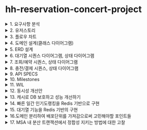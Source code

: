 # hh-reservation-concert-project



<details>
  <summary>1. 요구사항 분석</summary>
<h2>요구사항 정리</h2>
<hr>

- 콘서트 예약 서비스` 구현해 봅니다.
- 대기열 시스템을 구축하고, 예약 서비스는 작업가능한 유저만 수행할 수 있도록 해야합니다.
- 사용자는 좌석예약 시에 미리 충전한 잔액을 이용합니다.**
- 좌석 예약 요청시에, 결제가 이루어지지 않더라도 일정 시간동안 다른 유저가 해당 좌석에 접근할 수 없도록 합니다.

## Requirements

- 아래 5가지 API 를 구현합니다.
    - 유저 토큰 발급 API
    - 예약 가능 날짜 / 좌석 API
    - 좌석 예약 요청 API
    - 잔액 충전 / 조회 API
    - 결제 API
- 각 기능 및 제약사항에 대해 단위 테스트를 반드시 하나 이상 작성하도록 합니다.
- 다수의 인스턴스로 어플리케이션이 동작하더라도 기능에 문제가 없도록 작성하도록 합니다.
- 동시성 이슈를 고려하여 구현합니다.
- 대기열 개념을 고려해 구현합니다.

## API Specs

1️⃣ **`주요` 유저 대기열 토큰 기능**

- 서비스를 이용할 토큰을 발급받는 API를 작성합니다.
- 토큰은 유저의 UUID 와 해당 유저의 대기열을 관리할 수 있는 정보 ( 대기 순서 or 잔여 시간 등 ) 를 포함합니다.
- 이후 모든 API 는 위 토큰을 이용해 대기열 검증을 통과해야 이용 가능합니다.

> 기본적으로 폴링으로 본인의 대기열을 확인한다고 가정하며, 다른 방안 또한 고려해보고 구현해 볼 수 있습니다.
*** 대기열 토큰 발급 API
* 대기번호 조회 API**
>

**2️⃣ `기본` 예약 가능 날짜 / 좌석 API**

- 예약가능한 날짜와 해당 날짜의 좌석을 조회하는 API 를 각각 작성합니다.
- 예약 가능한 날짜 목록을 조회할 수 있습니다.
- 날짜 정보를 입력받아 예약가능한 좌석정보를 조회할 수 있습니다.

> 좌석 정보는 1 ~ 50 까지의 좌석번호로 관리됩니다.
>

3️⃣ **`주요` 좌석 예약 요청 API**

- 날짜와 좌석 정보를 입력받아 좌석을 예약 처리하는 API 를 작성합니다.
- 좌석 예약과 동시에 해당 좌석은 그 유저에게 약 **5분**간 임시 배정됩니다. ( 시간은 정책에 따라 자율적으로 정의합니다. )
- 만약 배정 시간 내에 결제가 완료되지 않는다면 좌석에 대한 임시 배정은 해제되어야 한다.
- 누군가에게 점유된 동안에는 해당 좌석은 다른 사용자가 예약할 수 없어야 한다.

4️⃣ **`기본`**  **잔액 충전 / 조회 API**

- 결제에 사용될 금액을 API 를 통해 충전하는 API 를 작성합니다.
- 사용자 식별자 및 충전할 금액을 받아 잔액을 충전합니다.
- 사용자 식별자를 통해 해당 사용자의 잔액을 조회합니다.

5️⃣ **`주요` 결제 API**

- 결제 처리하고 결제 내역을 생성하는 API 를 작성합니다.
- 결제가 완료되면 해당 좌석의 소유권을 유저에게 배정하고 대기열 토큰을 만료시킵니다.

<aside>
💡 **KEY POINT**

</aside>

- 유저간 대기열을 요청 순서대로 정확하게 제공할 방법을 고민해 봅니다.
- 동시에 여러 사용자가 예약 요청을 했을 때, 좌석이 중복으로 배정 가능하지 않도록 합니다.
</details>

<details>
  <summary>2. 유저스토리</summary>
<h2>유저스토리</h2>
<hr>
  <img src="https://raw.githubusercontent.com/jivebreaddev/hh-reservation-concert-project/week2-base/docs/user-story.png" alt="이미지 설명">

### 주요 유즈 케이스 시나리오

#### 1. 대기열 진입
  - 고객이 조회 및 예약을 위해 대기열에 진입합니다.
  - 진입 가능해질때까지, 현재 대기열 순번을 표기합니다.
#### 2. 콘서트 예약가능한 날짜 조회/ 임시 예약
  - 발급된 토큰으로 조회 및 좌석 예약을 진행합니다.
  - 콘서트 좌석은 임시 예약되어 5분간 예약 불가 됩니다.
#### 3. 좌석 결제/포인트 결제
  - 임시 예약 성공시에 결제를 진행합니다.
  - 결제 성공 시, 좌석 예약을 확정합니다.
  


</details>

<details>
  <summary>3. 플로우 차트</summary>
<h2> 콘서트 예약가능한 날짜 조회/ 임시 예약 플로우 차트</h2>
<hr>
  <img src="https://raw.githubusercontent.com/jivebreaddev/hh-reservation-concert-project/week2-base/docs/flowChart.png" alt="이미지 설명">

<h2> 좌석 결제/포인트 결제 플로우 차트 </h2>
<hr>
  <img src="https://raw.githubusercontent.com/jivebreaddev/hh-reservation-concert-project/week2-base/docs/flowchart2.png" alt="이미지 설명">
</details>

<details>
  <summary>4. 도메인 설계(클래스 다이어그램)</summary>
</details>

<details>
  <summary>5. ERD 설계</summary>
<h2> 결제, 예약, 고객, 좌석, 콘서트, 대기열, 토큰에 대한 스키마 설계 </h2>
<hr>
  <img src="https://raw.githubusercontent.com/jivebreaddev/hh-reservation-concert-project/week2-base/docs/erd.png" alt="이미지 설명">
</details>

<details>
  <summary>6. 대기열 시퀀스 다이어그램, 상태 다이어그램</summary>
<h2> 대기열 시퀀스 다이어그램 </h2>
<hr>
  <img src="https://raw.githubusercontent.com/jivebreaddev/hh-reservation-concert-project/week2-base/docs/queue.png" alt="이미지 설명">
<h2> 대기열 상태 다이어그램 </h2>
<hr>
  <img src="https://raw.githubusercontent.com/jivebreaddev/hh-reservation-concert-project/week2-base/docs/stateQueue.png" alt="이미지 설명">

</details>

<details>
  <summary>7. 조회/예약 시퀀스, 상태 다이어그램</summary>
<h2> 조회 시퀀스 다이어그램 </h2>
<hr>
  <img src="https://raw.githubusercontent.com/jivebreaddev/hh-reservation-concert-project/week2-base/docs/booking.png" alt="이미지 설명">
<h2> 조회 상태 다이어그램 </h2>
<hr>
  <img src="https://raw.githubusercontent.com/jivebreaddev/hh-reservation-concert-project/week2-base/docs/stateReservation.png" alt="이미지 설명">
<h2> 조회 시퀀스 다이어그램 </h2>
<hr>
  <img src="https://raw.githubusercontent.com/jivebreaddev/hh-reservation-concert-project/week2-base/docs/reservation.png" alt="이미지 설명">
<h2> 조회 상태 다이어그램 </h2>
<hr>
  <img src="https://raw.githubusercontent.com/jivebreaddev/hh-reservation-concert-project/week2-base/docs/stateSeat.png" alt="이미지 설명">


</details>

<details>
  <summary>8. 충전/결제 시퀀스, 상태 다이어그램</summary>
<h2> 충전/결제 시퀀스 다이어그램 </h2>
<hr>
  <img src="https://raw.githubusercontent.com/jivebreaddev/hh-reservation-concert-project/week2-base/docs/payment.png" alt="이미지 설명">
<h2> 충전/결제 상태 다이어그램 </h2>
<hr>
  <img src="https://raw.githubusercontent.com/jivebreaddev/hh-reservation-concert-project/week2-base/docs/statePayment.png" alt="이미지 설명">

</details>

<details>
  <summary>9. API SPECS</summary>
    <h2> 대기열 API</h2>
    <hr>
    <img src="https://raw.githubusercontent.com/jivebreaddev/hh-reservation-concert-project/week2-advanced/docs/swagger/queue.png" alt="이미지 설명" >
  
  <h2> 예약 접근 가능 API</h2>
    <hr>
      <img src="https://raw.githubusercontent.com/jivebreaddev/hh-reservation-concert-project/week2-advanced/docs/swagger/reservationAvailable.png" alt="이미지 설명" >

  <h2> 예약 조회 API</h2>
    <hr>
      <img src="https://raw.githubusercontent.com/jivebreaddev/hh-reservation-concert-project/week2-advanced/docs/swagger/reservationView.png" alt="이미지 설명" >

  <h2> 마일스톤</h2>
    <hr>
      <img src="https://raw.githubusercontent.com/jivebreaddev/hh-reservation-concert-project/week2-advanced/docs/swagger/reservationView.png" alt="이미지 설명" >

  <h2> 마일스톤</h2>
    <hr>
      <img src="https://raw.githubusercontent.com/jivebreaddev/hh-reservation-concert-project/week2-advanced/docs/swagger/reservationView.png" alt="이미지 설명" >

  <h2> 마일스톤</h2>
    <hr>
      <img src="https://raw.githubusercontent.com/jivebreaddev/hh-reservation-concert-project/week2-advanced/docs/swagger/reservationView.png" alt="이미지 설명" >

  <h2> 마일스톤</h2>
    <hr>
      <img src="https://raw.githubusercontent.com/jivebreaddev/hh-reservation-concert-project/week2-advanced/docs/swagger/reservationView.png" alt="이미지 설명" >

  <h2> 마일스톤</h2>
    <hr>
      <img src="https://raw.githubusercontent.com/jivebreaddev/hh-reservation-concert-project/week2-advanced/docs/swagger/reservationView.png" alt="이미지 설명" >

</details>

<details>
  <summary>10. Milestones</summary>
  <h2> 마일스톤</h2>
  <hr>
  <img src="https://raw.githubusercontent.com/jivebreaddev/hh-reservation-concert-project/main/docs/concertgaant.JPG" alt="이미지 설명" >
</details>


<details>
  <summary>11. WIL</summary>

## 1주차 WIL
### 과제 목표
- mocking 과 stubbing 을 통한 unit 테스트 작성법 숙지
- 통합 테스트 작성과 동시성 테스트 작성

#### 1) 실습 내용:
1. 포인트 결제/충전/사용에 대한 API 를 구현하고 단위테스트를 작성했다.
2. 단일 서버에서 일어날 수 있는 동시성 이슈에 대한 이슈를 해결했다.

#### 2) 학습 내용:
1. 테스트 피라미드란 무엇인가?
   - 유닛테스트, 통합테스트, E2E 테스트
2. 의존성을 제거하기 위한 방법은 무엇이 있을까?
   - mocking
   - fake
3. 동시성 테스트에 대한 정책 짜기
   - 입금, 출금이 동시에?
   - 입급이 동시에 2번?
   - 출금이 동시에 2번?
4. 테스트의 도구는 무엇이 있을까?
   - 러너, 어썰션, 모킹, 테스트 훅
5. 좋은 테스트의 기준은 무엇일까?
  - 실패하기 쉬운 테스트
6. 테스트 더블은 무엇일까?
  - mock, stub, fake, spy
7. mutex vs semaphore
   - MUTEX 는 여러 프로세스를 실행하는 환경에서 자원에 대한 접근 제한을 의미한다. ACQUIRE(락 획득), RELEASE(락 해제) 행위를 합니다.
   - SEMAPHORE 은 임계구역에 접근할 수 있는 프로세스 수를 정해두고 WAIT을 실행하다가, SIGNAL로 진입합니다.
#### 3) 회고:
1. 지식을 습득할 때, 왜?라는 질문들을 많이 던지고 범주를 나눠서 정리하면, '일을 잘하기 쉬워지구나'를 멘토님을 보고 느꼈다. 
2. 단일 서버내 멀티스레드의 자원 경합에 대한 이슈를 세가지 시나리오로 해결해봤다. 또, 쓰레드를 병렬로 열어서 테스트하는 법을 이해할 수 있었다.
   - synchronized
   - CAS (atomic), ReentrantLock
   - ConcurrentLinkedQueue, 동시성 자료구조
3. 마지막으로, 내가 뭘 모르는지 정의하고, 문제에 대해 공유하는 방법을 이해할 수 있었다.


## 2주차 WIL

### Swagger 구현 및 도메인 설계 및 설계 세부사항 정리
#### 1) 실습 내용:
1. 유저스토리들을 생성으로 요구사항을 명확히 분석하기 (애매모호한것을 뾰족하게한다.)
   - 유저스토리 
   - 플로우 차트로 유즈 케이스 분석
2. OpenAPI 명세로 협업
3. 도메인 모델링
   - 상태 다이어그램
   - 도메인 간 메시지 식별
   - 행위에 대한 시퀀스 다이어그램
4. ERD 설계

#### 2) 학습 내용:
1. 시퀀스 다이어그램을 언제 사용할지
2. 플로우 차트를 통해 유즈케이스 분석하기
3. 도메인 모델링
   - 도메인 간 메시지 식별
   - 도메인의 상태 다이어그램
3. AGGREGATE ROOT 식별 및 패키지 분리


#### 3) 회고:
1. 추상적인 아이디어를 뾰족하게 표현하는 법
2. Mock API 전달해서, 빠른 커뮤니케이션 진행
3. 어떤 아이디어는 어떤 툴로 표현해야 좋은지 고민할 수 있었음

## 3주차 WIL
### 애플리케이션 아키텍처 구조
#### 1) 실습 내용:
1. DIP를 통해 의존성 방향을 도메인을 향해 설정
2. 유저 시나리오들에 대한 비즈니스 로직 개발 및 단위 테스트 작성

#### 2) 학습 내용:
1. 클린아키텍처가 중요한 이유?
   - 변경의 범위를 최소한으로 만들기 위해
   - DIP, OCP 를 지키기 위해
2. 멘토님의 성과를 공유 받으면서 내가 어떤 부분들을 측정하고, 해결하고 공유하는 법을 선택할지 생각해볼 수 있었다.
   - 해결 방법을 왜하는지?
   - 목표 수치는 무엇인지?
   - 해결하는 방법은 무엇이 있는지?
   - 이해를 높이는 도표는 무엇이 있는지?
3. 외부 연동시 팁들
   - Connection Pool 이 보통 thread 당으로 물려 이슈 생김
   - 비동기로 해결하게 되면, 결제 처리는 정책으로 풀어낸다. 
   - 정책에 따라, 예약과 결제를 하나로 묶는 경우도 있다.
   - 장애시
     - 외부 서비스 에러시, 써킷 건다.
     - REDIS로 대기열 운영하다가 장애지점은 메모리 적재량 초과

#### 3) 회고:
1. DIP를 적용해서, 비즈니스 로직을 구현했다.
   - Interceptor로 token 발급 받은 고객만 예약할 수 있도록 처리
   - Scheduler로 대기열 입장 처리
     - 대기열 입장 처리에 대한 정책 고민 
       - 시간당 n명의 인원 입장
       - 입장 인원들의 상태 처리이후 n명의 인원 입장


## 4주차 WIL

### 통합테스트 작성 및 인덱스를 통한 쿼리 최적화 
#### 1) 실습 내용:

#### 2) 학습 내용:
- Lost Update, Dirty Read, Phantom Read
- DeadLock을 발생시키는 시나리오
  - 데드락 회피전략 구성
- 트랜잭션 충돌에 대한 정책 수립
  - retry
  - timeout
- 낙관적 락과 비관적 락 사용

#### 3) 회고:


## 5주차 WIL

### 통합테스트 작성 및 동시성 테스트 작성
#### 1) 실습 내용:

#### 2) 학습 내용:

#### 3) 회고:


</details>


<details>
  <summary>12. 동시성 개선안</summary>

# 1. 단일 서버내 동시성 이슈

## 1. 기술적인 문제 정의
 - 단일 서버내에서 멀티 스레드내 공유 자원에 대한 동시성 이슈 해결

## 2. 개선 정의
  - 공유 자원에 멀티스레드가 접근을 제어하여 데이터의 일관성을 보장(1)하고 데드락을 방지(2)하며 성능을 유지(3)합니다.
  - 단일 서버에 대한 동시성 이해를 실무에서 사용하는 경우는 아래와 같습니다.
    - 로컬 데이터인 경우(ThreadLocal, Local Cache, Hibernate Event Queue)
    - 로컬 파일 및 로그 파일의 경우
    - 로컬에서 유지되는 스티키 세션의 경우
   
### A. 해결책: atomic class (락프리)
    - Compare And Swapped 메커니즘으로 데드락 문제 없고 높은 성능 유지 가능
### B. 해결책: 동시성 데이터 구조
    - thread safe 한 ConcurrentHashMap 
        - 특정 버킷에만 락을 걸고 put
        - get은 락이 존재하지 않음
        - cas와 synchronized를 사용하여 최적화 됨
    - thread safe 한 LinkedQueue로 queue를 통한 작업 제어
```java  
private final ConcurrentLinkedQueue<UserTransaction> requestQueue = new ConcurrentLinkedQueue<>();

public void addQueue(Long userId, Long amount) {
  // 요청을 큐에 추가
  requestQueue.offer(new UserTransaction(userId, amount));

  // 큐에서 요청을 비동기적으로 처리
  executorService.submit(() -> processQueue());
}
```

### C. 해결책: LOCK
    - ReentrantLock을 사용하여, 임계영역에서 제어를 할 수있는 설정 가능
```java  
private final ConcurrentHashMap<Long, Lock> userLocks = new ConcurrentHashMap<>();
private Lock getUserLock(Long userId) {
  return userLocks.computeIfAbsent(userId, id -> new ReentrantLock());
}
// 락을 통해 유저에 대한 동시성 제어
if (userLock.tryLock()) {
try {
  // 비즈니스 로직
} finally {
userLock.unlock();
}

```
## 4. 장점, 단점
### V1 Synchronized 활용

- 성능
    - 성능 하
- 장점
    - 간단함
- 단점
    - synchronized 를 동기화된 메서드 `synchronized void charge()` 와 같은 방식으로 사용하게 되면, 메서드 단위로 여러 스레드가 접근할 수 없음

### V2 ReentrantLock 활용
- 성능
    - 성능 중
- 장점
    - 공정성 설정 가능 (락 획득 시간 지정)
    - 사용하기 편리하다.
- 단점
    - 데드락을 관리하기 어려움
    - 동시성 관리에 있어서, 모든 동시 요청을 처리하고 싶을 때, lock의 제한으로 처리할 수 없음

### V3 ConcurrentLinkedQueue 활용
- 성능
  ? (시간 측정 테스트 못함)
- 장점
    - 모든 요청에 대해서 lock에 대한 관리 없이 처리할 수 있다.
- 단점
    - 너무 많은 요청이 쌓일 경우, OOM 의 위험이 있다.


# 2. DB 접근의 동시성 이슈

## 1. 기술적인 문제 정의
    - 멀티 스레드내 DB 공유 자원에 대한 동시성 이슈 해결
## 2. 개선 정의
  - 공유 자원에 멀티스레드가 접근을 제어하여 데이터의 일관성을 보장(1)하고 데드락을 방지(2)하며 성능을 유지(3)합니다.
  - DB 동시성 이해를 실무에서 사용하는 경우는 아래와 같습니다.
      - 잦은 업데이트가 필요한 DB 레코드를 동시에 접근할 때 일관성을 보장합니다.
      - 잦은 업데이트가 필요한 DB 레코드에 대한 데드락 이슈

### A. 해결책: 낙관적 락
    - 애플리케이션에서 row에 version 값을 생성하여, update를 반영합니다. 실패시에, retry 혹은 반영되지않게 합니다.
    - retry 요청을 처리하지 않고 실패시키는 정책을 적용할 때, 성능적으로 비용이 적습니다.
    - 충돌이 많이 발생하고 retry를 많이 적용해야된다면, 다른 방법으로 개선하는것이 좋습니다. (많은 요청에 의해 DB Connection 및 스레드 점유됨)



#### AS-IS

##### A. 대상 유저 시나리오: 예약 시나리오
- 공유 자원: 좌석
- 설명: 여러 고객들이 한개의 좌석에 대해 예약하려고 할때, 한 고객이 트랜잭션이 완료되기 전에 다른 고객이 예약을 요청할 수 있다.


#### TO-BE
##### A. 대상 유저 시나리오: 예약 시나리오
- 정합성 검증 대상 (콘서트 예약 시나리오: 하나의 요청만 성공시키면 되는 경우)
    - 10 개의 쓰레드를 병렬로 열어서 테스트하여 콘서트 예약이 하나가 성공하는 것을 테스트합니다.
    - 1개 이상의 성공 하지 않는지 검증합니다.
      - 동시 요청에 대해서 1회만 반영해도되는 경우 낙관적락을 사용하고 나머지 요청을 실패 시킬수있다.
      - 하지만, 낙관적 락으로 동시에 여러번 상태가 변경되어야 하는 경우에는 적절하지 않을 수 있다.
        - 예시) 포인트 충전 1000 (성공), 포인트 사용 1000 (실패), 포인트 충전 1000(성공) -> 순서에 민감한 포인트 시나리오의 경우, 정합성을 유지하기 힘들어진다.
```java  

// 좌석에 대한 Version 필드 생성
@Entity
@Table(name = "seats")
public class Seat {

  @Column(name = "id", columnDefinition = "binary(16)")
  @Id
  private UUID id;
  @Column(name = "concert_id", nullable = false)
  private UUID concertId;
  @Column(name = "status", nullable = false, columnDefinition = "varchar(255)")
  @Enumerated(EnumType.STRING)
  private SeatStatus seatStatus;
  @Column(name = "created_at", nullable = false)
  private LocalDateTime createdAt;

  @Version
  private Long version;
```

```java  
@Test
@DisplayName("동일 유저가 동시 예약 요청 시 하나만 성공해야 함")
void concurrencyReserveTest() throws InterruptedException {
  // Given
  int numberOfThreads = 10;
  ExecutorService executorService = Executors.newFixedThreadPool(numberOfThreads);
  CountDownLatch latch = new CountDownLatch(numberOfThreads);

  // When

  for (int i = 0; i < numberOfThreads; i++) {
    executorService.submit(() -> {
      try {
        defaultReservationService.bookTemporarySeat(new TemporaryReservationRequest(userId, seat));
        results.add(true);
      } catch (Exception e){
        results.add(false);
      } finally {
        latch.countDown();
      }
    });
  }

  latch.await();
  executorService.shutdown();
  // When 한개만 통과하는 것이 성공
  long successCount = results.stream().filter(result -> result).count();
  assertThat(successCount).isEqualTo(1);

}
```

### B. 해결책: 비관적 락
    - 'SELECT ... FOR UPDATE' 를 사용하면, X-Lock을 사용하게되고, 다른 트랜잭션은 접근할 수 없습니다.
    - 즉각적 정합성이 필요한 경우 사용하게되고, 경합이 많은 경우 사용하면 좋지 않습니다. (Lock에 따른, 성능 저하 및 의도치 않은 데드락)



#### AS-IS
##### A. 대상 유저 시나리오: 잔액 충전, 사용, 결제 시나리오
- 공유 자원: 포인트 잔고
- 설명: 
  - 아래와 문제가 생길 수 있음, 
      - (1) Lost Update(즉, 최종적 하나의 업데이트만 반영되는 이슈가 생김)
        - 입금, 출금이 동시에?
      - (2) 중복 이벤트 처리가 되지 않음
        - 입급이 동시에 2번?
        - 출금이 동시에 2번?
```java  

@Transactional
public ChargeResponse chargePoint(ChargeRequest chargeRequest, UUID paymentId)

@Transactional
public GetBalanceResponse getUserPoint(GetBalanceRequest request) 

@Transactional
public UseResponse useUserPoint(UseRequest request)

// 포인트를 조회하는 시점에 x-lock을 겁니다. 
public interface PointRepository {
  @Lock(LockModeType.PESSIMISTIC_WRITE)
  Optional<Point> findByUserId(UUID uuid);
  
```
#### TO-BE
##### A. 대상 유저 시나리오: 잔액 충전, 사용, 결제 시나리오
- 비관적 락을 사용해, 각각의 요청들을 하나씩 처리하게 진행합니다.
- 정합성 검증 절차 (포인트 충전 및 결제 시나리오: 모든 요청을 성공시키야 되는 경우)
    - 10 개의 쓰레드를 병렬로 열어서 테스트하여 결제 요청이 모두 성공하는 것을 테스트합니다.
    - 누락없이 모든 요청이 수행되는지 검증합니다.
```java  
  @Test
  @DisplayName("동일 유저가 동시 예약 요청 시 하나만 성공해야 함")
  void concurrencyReserveTest() throws InterruptedException {
  // Given
  int numberOfThreads = 10;
  ExecutorService executorService = Executors.newFixedThreadPool(numberOfThreads);
  CountDownLatch latch = new CountDownLatch(numberOfThreads);

  // When
  for (int i = 0; i < numberOfThreads; i++) {
    executorService.submit(() -> {
      try {
        defaultReservationService.bookTemporarySeat(new TemporaryReservationRequest(userId, seat));
        results.add(true);
      } catch (Exception e) {
        results.add(false);
      } finally {
        latch.countDown();
      }
    });
  }

  latch.await();
  executorService.shutdown();
  // When 한개만 통과하는 것이 성공
  long successCount = results.stream().filter(result -> result).count();
  assertThat(successCount).isEqualTo(1);

}
```


### C. 참고 자료: MySQL에서 다른 락들은 무엇이 있을까? 또한, 동시성제어는 어떻게 하고 있을까? 
- S-Lock (공유락)
  - 설정된 트랜잭션은 읽기 작업만 수행 가능하다.
  - 다른 트랜잭션은 읽기 가능하다.
- X-Lock (배타락)
  - 설정된 트랜잭션은 읽기, 쓰기 모두 수행가능하다.
  - 다른 트랜잭션은 대기해야한다.
- 레코드락
  - 스토리지 엔진 수준에서 테이블 레코드 자체를 잠그게 된다.
  - MySQL 에서는 인덱스 를 기준으로 락을 걸게 되는데 인덱스를 통해 검색되는 모든 레코드를 잠금하게된다.
  - 인덱스 부재시 풀스캔으로 모든 레코드 락을 걸게 된다.
- 갭락
  - 레코드와 레코드 사이의 간격을 락을 건다.
  - Phantom Read 를 방지하기위해, 범위에 해당하는 테이블 공간에 대해서 락을 건다.
  - Repeatable Read isolation level에서 undo 로그에서 tracsactionId를 기반으로 조회해서 PhantomRead가 안일어나게 방지하게된다.

## 3. as-is, to-be 데이터 증거 측정


## 4. 대안
### A. 한계점: 비관적 락, 낙관적 락을 사용할때, 요구치의 성능을 맞추기 힘듬
- 예를 들어, '좋아요' 와 같은 변경이 자주되는 데이터를 낙관적 락으로 구현시에, 정합성 이슈가 생긴다.
- 비관적 락으로 구현시에도 트래픽이 몰릴 시에 Timeout 으로 요청에 실패할 수 있습니다.

- Write 와 Read가 헤비한 데이터에 경우 다른 처리 방법이 필요합니다.
- MQ나 Redis를 활용한 요청 처리로 트래픽이 폭주할때, 버퍼를 확보하여 순서대로 정책에 맞춰 처리할 수 있습니다.

# 3. 다중 서버의 동시성 이슈

## 1. 기술적인 문제 정의
    - 다중 서버내 DB 공유 자원에 대한 동시성 이슈 해결

## 2. 개선 정의
- 다중 서버가 분산락을 통해 DB에 동시성 문제가 생기는 요청을 제한합니다.
  - 분산락을 도입하면서 생기는 이슈들에 대한 처리도 진행합니다.
    - Redis가 실패 했을 경우를 대비한 처리 (HA 구성 혹은 애플리케이션 로직 구성)
    - 데드락 예방을 위한, Lock Ordering 처리
    - 락 임계 시간 제한(lease time) 및, 락에 대한 범위 줄이기

## 3. as-is, to-be 데이터 증거 측정

### AS-IS
#### A. 예약 시나리오

```java  
    @Transactional
    public TemporaryReservationResponse bookTemporarySeat(
      TemporaryReservationRequest request
    ) {
    
    }

    @Transactional
    public ReservationResponse bookSeat(
      ReservationRequest request  
    ) {
    
    }
```
- 성능 측정 필요

#### B. 잔액 충전, 사용, 결제 시나리오
```java  

@Transactional
public TemporaryReservationResponse bookTemporarySeat(
    TemporaryReservationRequest request
) {

}
@Transactional
public ReservationResponse bookSeat(
    ReservationRequest request) {

}
```
- 성능 측정 필요


### TO-BE 
#### A. 예약 시나리오 
- 정합성 검증 대상 (콘서트 예약 시나리오: 하나의 요청만 성공시키면 되는 경우)
    - 10 개의 쓰레드를 병렬로 열어서 테스트하여 콘서트 예약이 하나가 성공하는 것을 테스트합니다.
    - 1개 이상의 성공 하지 않는지 검증합니다.
- 성능 측정 필요

```java  
@SimpleLock(lockKeys=[1,2,3])
@Transactional
public TemporaryReservationResponse bookTemporarySeat(
    TemporaryReservationRequest request
) {

}
@SimpleLock(lockKeys=[1,2,3])
@Transactional
public ReservationResponse bookSeat(
    ReservationRequest request) {

}

```
- simple lock 으로 해결 가능한지?
  - simple lock으로 구현 가능하다. 
    - 위에서도 낙관적 락을 이용한 best effort 전략으로 첫 요청 제외하고 다 실패 시키면서, 경쟁하는 자원(콘서트 좌석)에 대해 대기하는 스레드를 없애려고했다.
    - 이 경우에도 simple lock으로 가볍게 처리하는 편이 좋아 보인다.
- spin lock 으로 해결 가능한지?
  - spin lock으로 해결 할 수 없다.
    - 오래 걸리지 않는 자원이라면, 문제가 없지만, 임시 예약이 5분이상 이라고 한다면 그동안 spin lock이 소모하는 자원이 지나치게 클것으로 보인다.
- pub/sub lock 으로 해결 가능한지?
  - pub/sub 을 통해도 처리할 수 있다.
    - 하지만, pub,sub 도 소모되는 자원이라서 최적이 아니다. 

#### B. 잔액 충전, 사용, 결제 시나리오

- 정합성 검증 절차 (포인트 충전 및 결제 시나리오: 모든 요청을 성공시키야 되는 경우)
    - 10 개의 쓰레드를 병렬로 열어서 테스트하여 결제 요청이 모두 성공하는 것을 테스트합니다.
    - 누락없이 모든 요청이 수행되는지 검증합니다.
- 성능 측정 필요

```java  
@DistributeLock(lockKeys=[1,2,3])
@Transactional
public ChargeResponse chargePoint(ChargeRequest chargeRequest, UUID paymentId)
@DistributeLock(lockKeys=[1,2,3])
@Transactional
public GetBalanceResponse getUserPoint(GetBalanceRequest request)
@DistributeLock(lockKeys=[1,2,3])
@Transactional
public UseResponse useUserPoint(UseRequest request)

```

- simple lock 으로 해결 가능한지?
    - simple lock으로 해결 할 수 없다.
      - 충전이나, 포인트 사용 및 결제는 빠른 실패를 통해서, 즉각적인 일관성을 구현할 수 없다.
- spin lock 으로 해결 가능한지?
    - spin lock으로 해결 가능하다.
      - 동일 요청이 많이 들어온다면, 서버 부하가 심해져 최적은 아니다. 
      - 결제 요청은 오래 걸릴 수도 있어, 짧은 시간 동안 점유 해야하는 '임계 지점'이 길어 질 수 있따. 
- pub/sub lock 으로 해결 가능한지?
  - pub/sub lock은 해결 가능하다.
    - pub/sub 에 대한 갯수에 대해서 실험하고 최대 허용치를 검증하고 사용한다면, 최적의 사용이라고 생각한다.
    - 다만, pub/sub의 갯수가 지나치게 늘어날때를 대비한 처리도 필요해 보인다.


## 4. 각 락들에 대한 장점, 단점

| 구분 | Simple Lock | Spin Lock              | Pub/Sub Lock                    |
| --- | --- |------------------------|---------------------------------|
| 주요 명령어 | SET NX EX + DEL | SET NX EX + DEL (반복)   | SET NX EX + PUBLISH + SUBSCRIBE |
| 대기 방식 | 대기 없음 (즉시 실패) | 폴링(Polling) 방식         | 이벤트 기반 대기                       |
| 구현 복잡도 | 낮음 | 중간                     | 높음                              |
| 서버 부하 | 매우 낮음 | 높음 (반복 요청)   | 중간 + 비교적 메모리 사용량 높음             |
| 락 획득 확률 | 낮음 (한 번만 시도) | 높음 (반복 시도)             | 중간~높음                           |
| 데드락 위험 | EX 만료 기반 해결 | EX + 최대 재시도            | EX + 메시지 누락 주의                  |
| 적합한 환경 | 경쟁이 적은 환경, 짧은 작업 | 락 획득이 중요한 환경, 짧은 대기 시간 | 긴 대기 가능성, 서버 부하 감소 필요           |



## 5. 참고 자료: Global Lock의 종류
- Spin Lock
  - 락을 획득 할때까지, 반복적인 락 획득 시도 
  - 긴 대기가 예상 될때, 부하 심함
  - 로직이 짧을 때 사용 
- Simple Lock
  - 기본적인 락 획득 시도하고 실패시, 실패 처리
  - 로직이 짧을 때 사용
  - 재시도 없이 best effort 전략 (낙관락과 비슷)
- 분산 락
  - redis 메시징을 통해 채널 구독하여 락에 대기처리
  - 긴 대기 일때, 부하에 대한 처리 필요
- Red Lock
- Redis 는 어떻게 동시성을 보장하는 걸까?
- Redis에서 중요한 설정들 

# 4. 동시성 이슈를 피해가는 메시지 큐 도입

## 1. 기술적인 문제 정의

## 2. 개선 정의

# 5. 동시성 이슈를 피해가지 못하는 즉각적 일관성이 필요한 경우

</details>
<details>
  <summary>13. 캐시로 DB 보호하고 성능 개선하기</summary>

# 1. REDIS 활용한 조회 성능 개선

## A. 기술적인 문제 정의 (조회 성능 개선)

## B. 개선 정의 

## C. as-is, to-be 데이터 증거 측정


## D. 참고 자료: 캐싱 전략 && 로컬 캐시와 캐시
- 레이어드 캐싱 전략

- 데이터 불일치 문제

- redis 가용성에 대한 처리 

- 만료 정책

- 캐시 전략

</details>

<details>
  <summary>14. 빠른 일간 인기도랭킹을 Redis 기반으로 구현</summary>

# 1. redis ZSET을 활용한 일간 인기도 랭킹 

## A. 기술적인 문제 정의 
- 일간 콘서트 예약 랭킹을 redis의 zset으로 구현합니다.

## B. 개선 정의
- 일간 랭킹을 위한 redis key: "ranking:yyyyMMdd"에 "concertId"를 대상으로 예약 숫자를 증가 시킵니다.
- TTL을 통해 일주일이 지난 key값들은 삭제합니다.

![img.png](docs/REDIS.png)

- 매진시에 추가 점수를 부여합니다. 
  - 특정 날짜의 콘서트가 매진 될 시에 100000 을 부여합니다.
  - 중복으로 추가 점수 부여를 방지하기 위해 bucket을 체크합니다.

![img.png](docs/soldout.png)



## C. as-is, to-be 데이터 증거 측정


### AS-IS

- 문제점
  - 주문량 기반 콘서트 랭킹은 DB에서 하루 1회 배치로 계산되어야함 -> 주문의 수가 많다면 DB에 부하 심함
  - 실시간 랭킹을 제공하지 못함
  - 랭킹 조회 시 복잡한 SQL Join과 집계 쿼리로 인해 성능 저하


### TO-BE

- 해결
  - DB 부하 없이 빠르게 응답
  - Redis에서 실시간 랭킹을 바로 조회 가능

- 개선 데이터 측정

| 항목         | AS-IS          | TO-BE              | 개선 효과           |
| ---------- | -------------- | ------------------ | --------------- |
| 랭킹 업데이트 주기 | 1일 1회 배치       | 5분 단위 집계  | 이벤트 대응 시간 대폭 단축 |
| 평균 조회 응답시간 | 800ms (DB 기준)  | 10ms (Redis 기준)    | 98% 이상 개선       |
| 시스템 부하     | DB CPU 피크 70%  | Redis CPU 10% 내외   | DB 병목 제거        |


- 한계점
  - REDIS 도입으로 인한 복잡성 
    - 메모리 사용량이 지나치게 되면, REDIS 비정상 종료됨 
    - 이에 따른 모니터링, 클러스터링는 복잡성을 증가
  - REDIS에 지나친 부하가 가는 경우 대비 필요
    - REDIS 가 트래픽을 너무 많이 받는경우를 대비해, 비동기 처리를 하는 것도 대량 트래픽시 유리함

## D. 참고 자료: Redis 자료구조 & 직렬화 및 역직렬화 설정 처리

### 1. redis 자료 구조 및 활용 방안
| 데이터 구조                        | 설명                            | 주요 명령어                                   | 사용 예시           |
| ----------------------------- | ----------------------------- | ---------------------------------------- | --------------- |
| **String**                    | 가장 단순한 키-값 구조 (문자열, 숫자, 바이너리) | `SET`, `GET`, `INCR`, `APPEND`           | 캐시, 카운터, 토큰     |
| **List**                      | 순서가 있는 문자열 목록 (양방향 큐)         | `LPUSH`, `RPUSH`, `LPOP`, `LRANGE`       | 대기열, 로그, 채팅 메시지 |
| **Set**                       | 중복 없는 원소 집합                   | `SADD`, `SREM`, `SMEMBERS`               | 태그, 유니크 유저 집합   |
| **Sorted Set (ZSet)**         | score를 기준으로 정렬된 Set           | `ZADD`, `ZINCRBY`, `ZRANGE`, `ZREVRANGE` | 랭킹, 리더보드        |
| **Hash**                      | 필드-값의 Map 구조                  | `HSET`, `HGET`, `HGETALL`                | 객체 저장 (유저, 상품)  |
| **Bitmap**                    | 비트 단위로 저장되는 데이터 (0/1)         | `SETBIT`, `GETBIT`, `BITCOUNT`           | 출석 체크, 플래그 저장   |
| **HyperLogLog**               | 대략적인 유니크 카운트                  | `PFADD`, `PFCOUNT`                       | 방문자 수 추정, UV 통계 |
| **Geo**                       | 위치 기반 좌표 저장 (위도/경도)           | `GEOADD`, `GEORADIUS`, `GEODIST`         | 근처 매장 찾기, 위치 검색 |
| **Stream**                    | append-only 로그 데이터 구조         | `XADD`, `XREAD`, `XGROUP`, `XACK`        | 이벤트 로그, 메시지 큐   |
| **Pub/Sub**                   | 발행-구독 메시징 시스템                 | `PUBLISH`, `SUBSCRIBE`                   | 실시간 알림, 채팅      |
| **Set with Expiry (Key TTL)** | 시간 기반 만료 설정                   | `EXPIRE`, `TTL`                          | 인증 코드, 세션 캐시    |

### 2. redis 저장된 객체들에 대한 직렬화 및 역직렬화 설정 처리

#### 1. ObjectMapper의 DeserializationFeature를 적절히 설정

- serializer와 deserializer 에 대한 설정을 적절히 하여, 오류를 방지한다. 
```java  
    ObjectMapper mapper = new ObjectMapper();
    mapper.configure(DeserializationFeature.FAIL_ON_UNKNOWN_PROPERTIES, false);
    mapper.configure(DeserializationFeature.FAIL_ON_INVALID_SUBTYPE, false);
    mapper.configure(DeserializationFeature.READ_UNKNOWN_ENUM_VALUES_AS_NULL, true);
```
- 

#### 2. 버전 정보를 기반으로 한 Deserialization (수동 처리 방식)

- 버전 정보를 annotation으로 생성하여, 필요하다면 수동 처리하여, deserializer를 설정할 수 있다. 

```java  
    Jackson2JsonRedisSerializer<Product> serializer = new Jackson2JsonRedisSerializer<>(Product.class);
    ObjectMapper objectMapper = new ObjectMapper();
    objectMapper.registerModule(new SimpleModule().addDeserializer(Product.class, new VersionedDeserializer()));
    serializer.setObjectMapper(objectMapper);
```
- 또한, null 값일때, 역직렬화 실패일때, 기본 객체를 전달 하도록 하여 오류를 핸들링 할 수 있다.

```java  
  try {
    Product product = redisTemplate.opsForValue().get(productId);

    if (product == null) {
      System.out.println("Product not found in Redis");
      return null;
    }

  } catch (SerializationException e) {
    // 역직렬화 실패 시 처리
    System.err.println("Error during deserialization: " + e.getMessage());
    // 역직렬화 실패 시 기본 객체 반환
    return new Product(productId, "default", 0);
  } 
```

</details>


<details>
  <summary>15. 대기열 기능을 Redis 기반의 구현</summary>

# 1. REDIS 활용한 대기열 성능 개선

## A. 기술적인 문제 정의 
- 콘서트 예약에 대한 대기열을 redis로 구현합니다.


## B. 개선 정의 (개선 방향 검토)

- Redis 대기열, 발급열 을 통해 토큰 발급을 처리한다.
- consumer 를 통해 token 들을 발급한다. (콘서트 별 대기열이 존재함에 따라, 하나의 서비스로 제공하는 경우 이슈가 생길 수 있다.)

![img.png](docs/queueStates.png)

- Zset 으로 대기열을 구현한다.
  - redis key: "1715600000000"(timestamp) 에 "userId"를 대상을 추가합니다.
  - ZSet에서 Top-N 사용자만 처리
- 컨슈머가 처리대상을 Set에 넣고 TTL 처리하여 발급열에 넣습니다.
  - redis key: "userId"


## C. as-is, to-be 데이터 증거 측정

### AS-IS

- 문제점
    - 주문량 기반 콘서트 랭킹은 DB에서 하루 1회 배치로 계산되어야함 -> 주문의 수가 많다면 DB에 부하 심함
    - 실시간 랭킹을 제공하지 못함
    - 랭킹 조회 시 복잡한 SQL Join과 집계 쿼리로 인해 성능 저하


### TO-BE

- 해결
    - DB 부하 없이 빠르게 대용량 트래픽 처리 가능
    - 성능 + 안정성 + 운영 효율성 모두 향상됨

- 개선 데이터 측정

  | 항목          | AS-IS (DB 기반)      | TO-BE (Redis 기반 대기열)      | 개선 효과               |
  | ----------- |--------------------| ------------------------- | ------------------- |
  | 요청 처리 구조    | 동시 DB 트랜잭션 시도      | 대기열 기반 순차 처리              | TPS 분산 및 DB 부하 완화   |
  | 최대 처리 TPS   | ~ 500 TPS          | 10,000 TPS 이상 (Redis 기준)  | 20배 이상 향상 가능        |
  | 응답 속도 평균    | ~1000ms (DB 부하 의존) | 10\~50ms (Redis 응답 시간 기준) | 최대 95% 이상 응답속도 단축   |
  | 선착순 정확도     | DB 락 또는 ROW 순번에 의존 | ZSet score 기반 정확한 순번 부여   | 논쟁 없는 선착순 구현 가능     |
  | 시스템 안정성     | 트래픽 집중 시 병목 발생     | Redis 단일 처리 → 처리율 조절 가능   | 트래픽 피크 흡수 가능        |


- 한계점
    - 복수 노드 환경 운영 어려움
      - 클러스터 시 Key 분산으로 인해 전역 순서 관리가 어려움
      - 이에 따른 모니터링, 클러스터링는 복잡성을 증가
    - 스케일아웃 한계
      - Redis는 단일 스레드이기 때문에 극단적인 트래픽에서는 병목 가능성 존재
    - 모니터링 도구 부족
      - 대기열 에 대한 대시보드 부족 (카프카는 대시보드 지원)


## D. 참고 자료: Spring Statemachine으로 event 처리하기 && 대기열 정책의 종류

### 1. Statemachine 으로 상태 처리하기

```java
@Override
public void configure(StateMachineStateConfigurer<QueueState, QueueEvent> states) throws Exception {
    states
        .withStates()
        .initial(QueueState.WAITING)
        .state(QueueState.VALIDATING)
        .state(QueueState.TOKEN_ISSUED)
        .state(QueueState.REJECTED);
}

@Override
public void configure(StateMachineTransitionConfigurer<QueueState, QueueEvent> transitions) throws Exception {
    transitions
        .withExternal().source(QueueState.WAITING).target(QueueState.VALIDATING).event(QueueEvent.REQUEST_RECEIVED)
        .and()
        .withExternal().source(QueueState.VALIDATING).target(QueueState.TOKEN_ISSUED).event(QueueEvent.VALIDATION_PASSED)
        .and()
        .withExternal().source(QueueState.VALIDATING).target(QueueState.REJECTED).event(QueueEvent.VALIDATION_FAILED);
}
```
- 다음과 같은 Event에 따른 Spring statemachine 을 추가함으로써, 상태 전이의 정확한 정의를 코드 베이스내에서 일관성있게 사용할 수 있다.
- 상태 추적이 쉬워지고, 확장성과 테스트도 쉽다.


### 2. 대기열의 정책은 무엇이 있는가?

- 놀이기구 정책
  - N초 마다 M 명의 입장객을 받는 정책
  - 허용하는 토큰을 TTL을 걸고 만료시킨다.
  - 장점
    - 구현의 간단함
  - 단점
    - 동적인 트래픽 관리가 불가함 (가능한 인원보다 많은 트래픽)
- 은행 창구 정책
  - M명만 허용하고, M(전체 허용 인원수) -N(현재 입장객)을 허용하는 정책
  - 허용하는 토큰을 관리하고 만료시켜줘야한다.
  - 장점
    - 구현이 복잡함
  - 단점
    - 동적인 트래픽 관리 가능하고 M을 장애 상황에 제한 시켜서 서비스 상태를 복구 할 수 있다.

</details>
<details>
  <summary>16.도메인 분리하여 배포단위를 가져감으로써 고민해야할 포인트들</summary>
    
#### 1. 기술적인 문제 정의 
  - 트랜잭션 경계
  - 동시성 이슈
  - 일관성 규칙
  - 수명 주기

#### 2. 개선 정의
![img.png](docs/대략적트랜잭션구성도.png)

    - Aggregate root을 식별하여, 각각 탑도메인 패키지를 생성합니다.
| **Aggregate Root** | **내부 포함 Entity** | **비고**                                |
| ------------------ | ---------------- | ------------------------------------- |
| `User`             | 없음               | 정보만 가지는 독립 Aggregate                  |
| `Concert`          | `Seats`          | Concert이 좌석의 소유자이므로 묶기 가능             |
| `Reservation`      | 없음               | 좌석과 연결되지만 별도 트랜잭션 경계를 가지므로 분리         |
| `Payment`          | 없음               | 결제 로직이 독립된 트랜잭션 경계를 가지므로 분리           |
| `Queue`            | `Token`          | Token은 Queue의 부속품이며 함께 생성/소멸되므로 묶기 가능 |

![img.png](img.png)

- 해당 패키지로 분리하였을 때, 적절한 배포단위를 생성할 수 있고, 추가적인 정합성은, 밑에서 서술할 SAGA 패턴을 활용하거나,
- 배치를 활용해 상태를 보정하는 형태로 진행하면된다.
- 각 패키지들을 서로에 대한 의존성을 최소화해야하며, CLIENT 패키지를 통해 의존성을 분리해야한다.

</details>
<details>
  <summary>17. MSA 내 분산 트랜잭션에서 정합성 지키는 방법에 대한 고찰</summary>


### 1. 기술적인 문제 정의

비정상 종료 혹은 네트워크 불안정한 상황이 생긴다면, 데이터 정합성을 어떻게 지킬 수 있을까요?
또, 기술적으로 즉각적 일관성을 프로젝트내 강제하기 위한 방법은 무엇이 있을까요?

- 비정상 케이스들에 대해서 적절한 핸들링을 검증을 할 수 있는 테스트들을 생성합니다.
- 마지막으로, 배치를 사용해서 데이터 정합성에 대한 검증합니다.

### 2. 개선 정의

- 먼저, 여러 서비스들에 대한 결합도 종류를 파악하고, 분류에 따른 애플리케이션 핸들링을 구상합니다.
- 상황: 콘서트 예약 서비스의 경우 BFF가 트랜잭션을 오케스트레이션 하는 역할로 지정합니다.

- axon으로 오케스트레이터를 도입하여, MSA 환경에서의 정합성을 유지합니다.
- 또한, 배치 서비스로 처리를 실패한 요청들을 보정 처리합니다.

### 3. 기술적 문제들

### a. 잠재적인 문제: 애플리케이션 로직 문제

- 검증 되지 못한 보상 트랜잭션 문제
- 적절한 종료 실패로 상태값이 처리되지 못함
- 오류로 인한 latency 증가 문제 (한개의 작업이 무한정 걸림)
    - 빠른 클라이언트 실패 및 fallback 처리

### a.1 검증되지 못한 보상 트랜잭션 문제 검증

- 보상 트랜잭션시의 정합성 검증 테스트
- 중복 요청 (멱등성 유지)

### a.2 적절한 종료 실패로 상태값이 처리 검증

- Graceful Shutdown으로 모든 작업 상태에 대해서 완료하고 종료
- 배치로 DB 정합성 검증으로 정합성 오류 모니터링

### 4. as-is, to-be 데이터 증거 측정

- 보정 처리 하지 않았을 때(AS-IS) vs 보정 처리 했을때(TO-BE)
    - 데이터를 확인하면서 데이터 틀어지는것 확인
- 완료되지 않은 SAGA가 얼마나 지연됐는지 측정

### 5. 개선의 장점, 단점

- 동기적으로 요구사항을 구현하게되면, TPS가 상대적으로 떨어지게 됩니다.
- 성능을 위해서, MQ를 도입하여 스케일링 가능한 구조를 만들어야합니다.

| 장점 | 단점                                      |
| --- |-----------------------------------------|
| 정합성에 대한 자신감 | 서비스마다 TEST 와 검증 절차는 변경 비용이 됨            |
| 서비스 안전성 | 검증절차에 대한 서비스마다 다른 구현으로 히스토리 따라가기 힘듬     |
| 복잡한 트랜잭션 구성 가능 | 통합테스트를 구성함으로써, 필요한 구성요소 구성 필요 (테스트 복잡성) |

### 6. 개선의 장애 포인트

| 장점 | 단점 |
| --- | --- |
| 추가적인 미들웨어를 사용하지 않음 | 서비스간 통신의 결합도가 높은 편임 |
| 애플리케이션 로직에 대한 자신감을 가질 수 있음 | 10만 이상의 트래픽을 지원하게 된다면, 안정적인 버퍼가 필요해서 메시지 큐를 고려해보는 것이 좋습니다. |



### 7. 기술적 대안

최종적 일관성이 가능하다면 MQ를 도입할 수 있습니다.
이를 통해 TPS를 증가시키고 스케일링 가능한 구조를 만들 수 있습니다.

### A. 메시지 큐

분산 트랜잭션을 피하기 위해 필요한 데이터를 사용하는 마이크로서비스에서 DB에 적재하여 사용할 수 있습니다.

- 메시지 큐를 사용하고 있다면, 데이터를 로컬로 가져와서 DB에 적재하면서 로컬 트랜잭션 처리를 할 수 있습니다.
- 메시지 큐를 도입해야하므로, 동시성과 처리량이 데이터 일관성보다 중요할 때 사용해 볼 수 있습니다.
- 하지만, 이중으로 데이터를 저장해야하는 부담이 있습니다.


### 8. 참고자료 (보상 트랜잭션의 종류)

- 사가 패턴 논문에서 실패 처리에 대해서 두가지 복구 유형이 기술 돼있다.

### A. 역방향 실패

- Case 1. 커밋된 트랜잭션 취소하는 보상 조치

- Case 2. 요청 대기 시간이 길어지거나, 응답이 없을때, 빠른 실패 처리

- Case 3. pod가 강제 종료 되어버리는 상황으로, 정합성 처리 실패

- Case 4. 네트워크 오류시 재처리 실패시 빠른 실패처리


### B. 정방향 실패

- Case 1. 비즈니스 로직의 실패가 발생한 지점에서 트랜잭션 재처리



</details>
